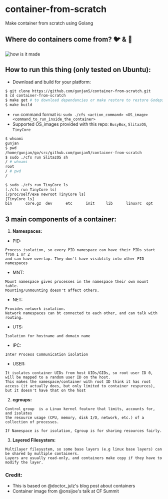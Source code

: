 # container-from-scratch
Make container from scratch using Golang

## Where do containers come from? :bird: & :honeybee:
![how is it made](https://raw.githubusercontent.com/gunjan5/container-from-scratch/master/container.png)

## How to run this thing (only tested on Ubuntu):
- Download and build for your platform:
```bash
$ git clone https://github.com/gunjan5/container-from-scratch.git
$ cd container-from-scratch
$ make get # to download dependancies or make restore to restore Godeps saved dependancies
$ make build
```
- `run` command format is: `sudo ./cfs <action_command> <OS_image> <command_to_run_inside_the_container>`
- Supported OS_images provided with this repo: `BusyBox`, `SlitazOS`, `TinyCore` 
```bash
$ whoami
gunjan
$ pwd
/home/gunjan/go/src/github.com/gunjan5/container-from-scratch
$ sudo ./cfs run SlitazOS sh
/ # whoami
root
/ # pwd
/
```
```bash
$ sudo ./cfs run TinyCore ls
[./cfs run TinyCore ls]
[/proc/self/exe newroot TinyCore ls]
[TinyCore ls]
bin      core.gz  dev      etc      init     lib      linuxrc  opt      root     sbin     tmp      usr      var
```




## 3 main components of a container:
1. **Namespaces:**
  - PID:
  ```
  Process isolation, so every PID namespace can have their PIDs start from 1 or 2
  and can have overlap. They don't have visiblity into other PID namespaces
  ```

  - MNT:
  ```
  Mount namespace gives processes in the namespace their own mount table.
  Mounting/unmounting doesn't affect others.
  ```

  - NET:
  ```
  Provides network isolation.
  Network namespaces can bt connected to each other, and can talk with routing.
  ```

  - UTS:
  ```
  Isolation for hostname and domain name
  ```

  - IPC:
  ```
  Inter Process Communication isolation
  ```

  - USER:
  ```
  It isolates container UIDs from host UIDs/GIDs, so root user ID 0, will be mapped to a random user ID on the host.
  This makes the namespace/container with root ID think it has root access (it actually does, but only limited to container respurces), but it doesn't have that on the host
  ```

2. **cgroups:**
  ```
  Control group  is a Linux kernel feature that limits, accounts for, and isolates
  the resource usage (CPU, memory, disk I/O, network, etc.) of a collection of processes.

  If Namespace is for isolation, Cgroup is for sharing resources fairly.
  ```

3. **Layered Filesystem:**
  ```
  Multilayer filesystem, so some base layers (e.g linux base layers) can be shared by multiple containers.
  Layers are usually read-only, and containers make copy if they have to modify the layer.
  ```


### Credit:
- This is based on @doctor_julz's blog post about containers
- Container image from @onsijoe's talk at CF Summit

